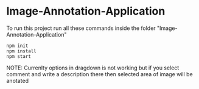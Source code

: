 # Image-Annotation-Application

To run this project run all these commands inside the folder "Image-Annotation-Application"
```
npm init
npm install
npm start
```

NOTE: Currenlty options in dragdown is not working but if you select comment and write a description there then selected area of image will be anotated

